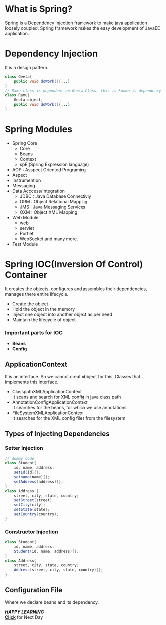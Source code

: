 # What is Spring?
Spring is a Dependency Injection framework to make java application loosely coupled.
Spring framework makes the easy development of JavaEE application.

# Dependency Injection
It is a design pattern.

```java
class Geeta{
    public void doWork(){...}
}
// Ramu class is dependent on Geeta Class, this is known is dependency
class Ramu{
    Geeta object;
    public void doWork(){...}
}
```

# Spring Modules
- Spring Core
    - Core
    - Beans
    - Context
    - spEl(Spring Expression language)
- AOP : Asspect Oriented Programing
- Aspect
- Instrumention
- Messaging
- Data Acccess/Integration
    - JDBC : Java Database Connectiviy
    - ORM : Object Relational Mapping
    - JMS : Java Messaging Services
    - OXM : Object XML Mapping
- Web Module
    - web
    - servlet
    - Portlet
    - WebSocket and many more.
- Test Module

# Spring IOC(Inversion Of Control) Container
It creates the objects, configures and assembles their dependencies, manages there entire lifecycle.
- Create the object
- Hold the object in the memory
- Inject one object into another object as per need
- Maintain the lifecycle of object

### Important parts for IOC
- **Beans** 
- **Config**

## ApplicationContext 
It is an interface. So we cannot creat obbject for this.
Classes that implements this interface.
- ClasspathXMLApplicationContext   
    It scans and search for XML config in java class path
- AnnotationConfigApplicationContext  
    It searches for the beans, for which we use annotations
- FileSystemXMLApplicationContext  
    It searches for the XML config files from the filesystem

## Types of Injecting Dependencies
### Setter Injection

```java 
// dommy code
class Student{
    id, name, address;
    setId(id){};
    setname(name){};
    setAddress(address){};
}
class Address {
    street, city, state, country;
    setStreet(street);
    setCity(city);
    setState(state);
    setCountry(country);
}
```
### Constructor Injection
```java
class Student{
    id, name, address;
    Student(id, name, address){};
}
class Address{
    street, city, state, country;
    Address(street, city, state, country){};
}
```

## Configuration File
Where we declare beans and its dependency.

***HAPPY LEARNING***  
[**Click**](/Leaning%20Notes/Day2.md) for Next Day